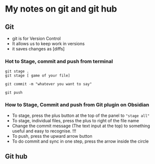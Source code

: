 # My notes on git and git hub

## Git
- git is for Version Control
- It allows us to keep work in versions
- it saves changes as [diffs]

### Hot to Stage, commit and push from terminal


``` shell
git stage . 
git stage [ game of your file]

git commit -m "whatever you want to say"

git push

```

### How to Stage, Commit and push from Git plugin on Obsidian

- To stage, press the plus button at the top of the panel to `"stage all"`
- To stage, individual files, press the plus to right of the file name
- Change the commit message (The text input at the top) to something useful and easy to recognise. !!!
- To push, press the upward arrow button
- To do commit and sync in one step, press the arrow inside the circle

## Git hub 